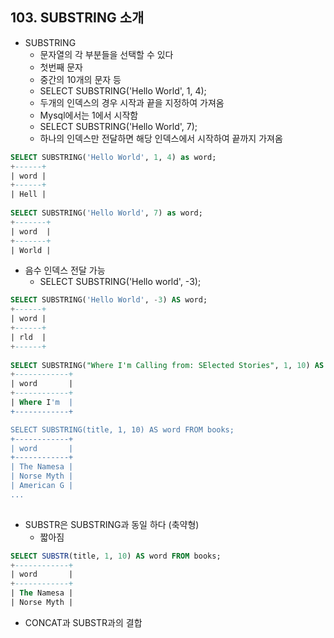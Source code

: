 ## 103. SUBSTRING 소개

* SUBSTRING
  * 문자열의 각 부분들을 선택할 수 있다
  * 첫번째 문자
  * 중간의 10개의 문자 등
  * SELECT SUBSTRING('Hello World', 1, 4);
  * 두개의 인덱스의 경우 시작과 끝을 지정하여 가져옴
  * Mysql에서는 1에서 시작함
  * SELECT SUBSTRING('Hello World', 7);
  * 하나의 인덱스만 전달하면 해당 인덱스에서 시작하여 끝까지 가져옴

```sql
SELECT SUBSTRING('Hello World', 1, 4) as word;
+------+
| word |
+------+
| Hell |
    
SELECT SUBSTRING('Hello World', 7) as word;
+-------+
| word  |
+-------+
| World |
```

* 음수 인덱스 전달 가능
  * SELECT SUBSTRING('Hello world', -3);
  
```sql
SELECT SUBSTRING('Hello World', -3) AS word;
+------+
| word |
+------+
| rld  |
+------+
    
SELECT SUBSTRING("Where I'm Calling from: SElected Stories", 1, 10) AS word;
+------------+
| word       |
+------------+
| Where I'm  |
+------------+

SELECT SUBSTRING(title, 1, 10) AS word FROM books;
+------------+
| word       |
+------------+
| The Namesa |
| Norse Myth |
| American G |
...
    
```

* SUBSTR은 SUBSTRING과 동일 하다 (축약형)
  * 짧아짐

```sql
SELECT SUBSTR(title, 1, 10) AS word FROM books;
+------------+
| word       |
+------------+
| The Namesa |
| Norse Myth |
```

* CONCAT과 SUBSTR과의 결합

```sql

```